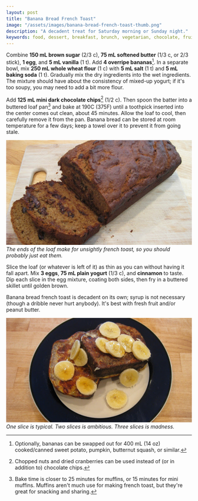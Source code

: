 ```yaml
---
layout: post
title: "Banana Bread French Toast"
image: "/assets/images/banana-bread-french-toast-thumb.png"
description: "A decadent treat for Saturday morning or Sunday night."
keywords: food, dessert, breakfast, brunch, vegetarian, chocolate, fruit
---
```


Combine **150 mL brown sugar** (2/3 c), **75 mL softened butter** (1/3 c, or 2/3 stick), **1 egg**, and **5 mL vanilla** (1 t). Add **4 overripe bananas**[^1]. In a separate bowl, mix **250 mL whole wheat flour** (1 c) with **5 mL salt** (1 t) and **5 mL baking soda** (1 t). Gradually mix the dry ingredients into the wet ingredients. The mixture should have about the consistency of mixed-up yogurt; if it's too soupy, you may need to add a bit more flour.

[^1]: Optionally, bananas can be swapped out for 400 mL (14 oz) cooked/canned sweet potato, pumpkin, butternut squash, or similar.

Add **125 mL mini dark chocolate chips**[^2] (1/2 c). Then spoon the batter into a buttered loaf pan[^3] and bake at 190C (375F) until a toothpick inserted into the center comes out clean, about 45 minutes. Allow the loaf to cool, then carefully remove it from the pan. Banana bread can be stored at room temperature for a few days; keep a towel over it to prevent it from going stale.

[^2]: Chopped nuts and dried cranberries can be used instead of (or in addition to) chocolate chips.

[^3]: Bake time is closer to 25 minutes for muffins, or 15 minutes for mini muffins. Muffins aren't much use for making french toast, but they're great for snacking and sharing.

![Banana bread loaf](/assets/images/banana-bread-loaf-16x9.png)
*The ends of the loaf make for unsightly french toast, so you should probably just eat them.*

Slice the loaf (or whatever is left of it) as thin as you can without having it fall apart. Mix **3 eggs**, **75 mL plain yogurt** (1/3 c), and **cinnamon** to taste. Dip each slice in the egg mixture, coating both sides, then fry in a buttered skillet until golden brown.

Banana bread french toast is decadent on its own; syrup is not necessary (though a dribble never hurt anybody). It's best with fresh fruit and/or peanut butter.

![Banana bread french toast](/assets/images/banana-bread-french-toast-16x9.png)
*One slice is typical. Two slices is ambitious. Three slices is madness.*
